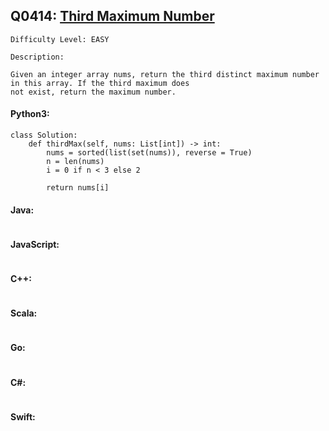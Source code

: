 ## Q0414: [Third Maximum Number](https://leetcode.com/problems/third-maximum-number/)

```
Difficulty Level: EASY
```

```
Description:

Given an integer array nums, return the third distinct maximum number in this array. If the third maximum does
not exist, return the maximum number.
```

#### Python3:

```
class Solution:
    def thirdMax(self, nums: List[int]) -> int:
        nums = sorted(list(set(nums)), reverse = True)
        n = len(nums)
        i = 0 if n < 3 else 2

        return nums[i]
```

#### Java:

```

```

#### JavaScript:

```

```

#### C++:

```

```

#### Scala:

```

```

#### Go:

```

```

#### C#:

```

```

#### Swift:

```

```